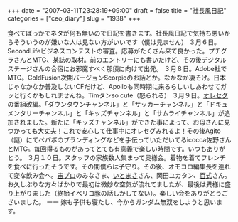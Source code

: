 +++
date = "2007-03-11T23:28:19+09:00"
draft = false
title = "社長風日記"
categories = ["ceo_diary"]
slug = "1938"
+++

食べてばっかでネタが何も無いので日記を書きます。社長風日記で気持ち悪いからそういうのが嫌いな人は見ない方がいいです（僕は見ません）
３月６日。SecondLifeビジネスコンテストの審査。応募がたくさん来て良かった。プチグラさんとMTG、某誌の取材。前のエントリーにも書いたけど、その後デジタルステージさんの合宿にお邪魔すべく那須に向けて出発。
３月８日。Adobe社でMTG。ColdFusion次期バージョンScorpioのお話とか。なかなか凄そげ。日本じゃなかなか普及しないCFだけど、Apolloも同時期に来るらしいしあわせてガッと行くかもしれませんね。Timタンso cute（怒られる）
３月９日。<a href="http://oreseg.com" target="_blank">オレセグ</a>の番組改編。「ダウンタウンチャンネル」と「サッカーチャンネル」と「ドキュメンタリーチャンネル」と「キッズチャンネル」と「サムライチャンネル」が追加されました。新たに「キッズチャンネル」ができた事によって、お母さんに見つかっても大丈夫！これで安心して仕事中にオレセグみれるよ！その後Agito（謎）にてペパボのブランディングなどを手伝っていただいてるicocca佐野さんとMTG。毎回得るものがあってとても有意義で楽しい時間です。いつもありがとう。
３月１０日。スタッフの家族数人集まって奥様会。着物を着てフレンチを食べに行ったそうです。その間僕らは子守り。その後、オモコロ編集長を連れて変な飲み会へ。<a href="http://www.chu-pro.jp/index.php?TopPage" target="_blank">宙プロ</a>のみなさま、<a href="http://www.simpleapi.net/" target="_blank">いとまさ</a>さん、岡田ユカタン、<a href="http://www.100shiki.com/" target="_blank">百式</a>さん。お久しぶりな方々ばかりで最初は微妙な空気が流れてましたが、最後は異様に盛り上がりました（終始イベリコ豚の話しかしてない）。楽しい会をありがとうございました。
ーー
嫁も子供も寝たし、今からガンダム無双をしようと思います。
